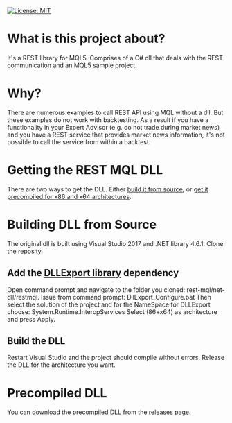 [![License: MIT](https://img.shields.io/badge/License-MIT-yellow.svg)](https://opensource.org/licenses/MIT)

# What is this project about?
It's a REST library for MQL5. Comprises of a C# dll that deals with the REST communication and an MQL5 sample project.

# Why?
There are numerous examples to call REST API using MQL without a dll. But these examples do not work with backtesting. As a result if you have a functionality in your Expert Advisor (e.g. do not trade during market news) and you have a REST service that provides market news information, it's not possible to call the service from within a backtest. 

# Getting the REST MQL DLL
There are two ways to get the DLL. Either [build it from source](https://github.com/cyrus13/rest-mql#building-dll-from-source), or [get it precompiled for x86 and x64 architectures](https://github.com/cyrus13/rest-mql#precompiled-dll).

# Building DLL from Source
The original dll is built using Visual Studio 2017 and .NET library 4.6.1. Clone the reposity. 
## Add the [DLLExport library](https://github.com/3F/DllExport) dependency
Open command prompt and navigate to the folder you cloned: rest-mql/net-dll/restmql. Issue from command prompt: DllExport_Configure.bat
Then select the solution of the project and for the NameSpace for DLLExport choose: System.Runtime.InteropServices
Select (86+x64) as architecture and press Apply. 
## Build the DLL
Restart Visual Studio and the project should compile without errors. Release the DLL for the architecture you want.

# Precompiled DLL
You can download the precompiled DLL from the [releases page](https://github.com/cyrus13/rest-mql/releases).
